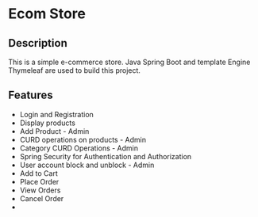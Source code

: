 # Ecom Store

## Description
This is a simple e-commerce store. Java Spring Boot and template Engine Thymeleaf are used to build this project.

## Features
- Login and Registration
- Display products
- Add Product - Admin
- CURD operations on products - Admin
- Category CURD Operations - Admin
- Spring Security for Authentication and Authorization
- User account block and unblock - Admin
- Add to Cart
- Place Order
- View Orders
- Cancel Order
-
